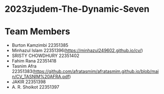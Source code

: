 # 2023zjudem-The-Dynamic-Seven

# Team Members 
* Burton Kamzimbi 22351385
* Minhazul Islam 22351396(https://minhazul249602.github.io/cv/)
* SRISTY CHOWDHURY 22351402
* Fahim Rana 22351418
* Tasnim Afra 22351383(https://github.com/afratasmim/afratasmim.github.io/blob/main/CV_TASNIM%20AFRA.pdf)
* JAKIR 22351398
* A. R. Shoikot 22351397


